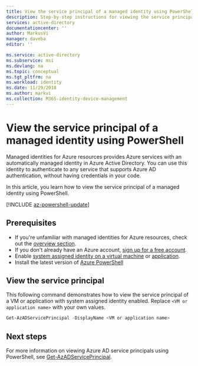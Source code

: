```yaml
---
title: View the service principal of a managed identity using PowerShell - Azure AD
description: Step-by-step instructions for viewing the service principal of a managed identity using PowerShell.
services: active-directory
documentationcenter: ''
author: MarkusVi
manager: daveba
editor: ''

ms.service: active-directory
ms.subservice: msi
ms.devlang: na
ms.topic: conceptual
ms.tgt_pltfrm: na
ms.workload: identity
ms.date: 11/29/2018
ms.author: markvi
ms.collection: M365-identity-device-management
---
```


# View the service principal of a managed identity using PowerShell

Managed identities for Azure resources provides Azure services with an automatically managed identity in Azure Active Directory. You can use this identity to authenticate to any service that supports Azure AD authentication, without having credentials in your code. 

In this article, you learn how to view the service principal of a managed identity using PowerShell.

[!INCLUDE [az-powershell-update](../../../includes/updated-for-az.md)]

## Prerequisites

- If you're unfamiliar with managed identities for Azure resources, check out the [overview section](overview.md).
- If you don't already have an Azure account, [sign up for a free account](https://azure.microsoft.com/free/).
- Enable [system assigned identity on a virtual machine](/azure/active-directory/managed-identities-azure-resources/qs-configure-portal-windows-vm#system-assigned-managed-identity) or [application](/azure/app-service/overview-managed-identity#adding-a-system-assigned-identity).
- Install the latest version of [Azure PowerShell](/powershell/azure/install-az-ps)

## View the service principal

This following command demonstrates how to view the service principal of a VM or application with system assigned identity enabled. Replace `<VM or application name>` with your own values.

```powershell
Get-AzADServicePrincipal -DisplayName <VM or application name>
```

## Next steps

For more information on viewing Azure AD service principals using PowerShell, see [Get-AzADServicePrincipal](/powershell/module/az.resources/get-azadserviceprincipal).


